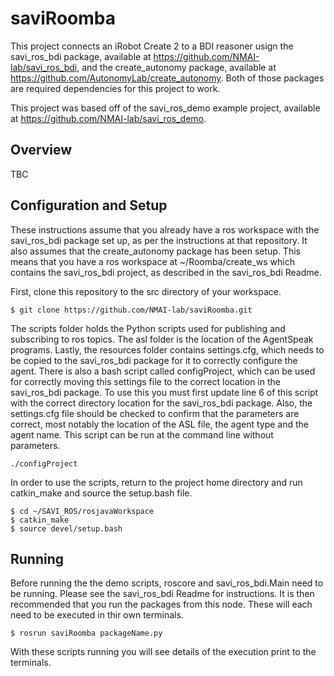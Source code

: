 # saviRoomba

This project connects an iRobot Create 2 to a BDI reasoner usign the savi_ros_bdi package, available at https://github.com/NMAI-lab/savi_ros_bdi, and the create_autonomy package, available at https://github.com/AutonomyLab/create_autonomy. Both of those packages are required dependencies for this project to work.

This project was based off of the savi_ros_demo example project, available at https://github.com/NMAI-lab/savi_ros_demo.

## Overview
TBC

## Configuration and Setup
These instructions assume that you already have a ros workspace with the savi_ros_bdi package set up, as per the instructions at that repository. It also assumes that the create_autonomy package has been setup. This means that you have a ros workspace at ~/Roomba/create_ws which contains the savi_ros_bdi project, as described in the savi_ros_bdi Readme.

First, clone this repository to the src directory of your workspace.

```
$ git clone https://github.com/NMAI-lab/saviRoomba.git
```
The scripts folder holds the Python scripts used for publishing and subscribing to ros topics. The asl folder is the location of the AgentSpeak programs. Lastly, the resources folder contains settings.cfg, which needs to be copied to the savi_ros_bdi package for it to correctly configure the agent. There is also a bash script called configProject, which can be used for correctly moving this settings file to the correct location in the savi_ros_bdi package. To use this you must first update line 6 of this script with the correct directory location for the savi_ros_bdi package. Also, the settings.cfg file should be checked to confirm that the parameters are correct, most notably the location of the ASL file, the agent type and the agent name. This script can be run at the command line without parameters.
```
./configProject
```
In order to use the scripts, return to the project home directory and run catkin_make and source the setup.bash file.
```
$ cd ~/SAVI_ROS/rosjavaWorkspace
$ catkin_make
$ source devel/setup.bash
```

## Running
Before running the the demo scripts, roscore and savi_ros_bdi.Main need to be running. Please see the savi_ros_bdi Readme for instructions. It is then recommended that you run the packages from this node. These will each need to be executed in thir own terminals.
```
$ rosrun saviRoomba packageName.py 
```
With these scripts running you will see details of the execution print to the terminals.
